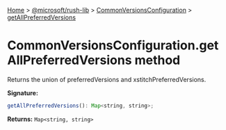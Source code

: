 [Home](./index) &gt; [@microsoft/rush-lib](./rush-lib.md) &gt; [CommonVersionsConfiguration](./rush-lib.commonversionsconfiguration.md) &gt; [getAllPreferredVersions](./rush-lib.commonversionsconfiguration.getallpreferredversions.md)

# CommonVersionsConfiguration.getAllPreferredVersions method

Returns the union of preferredVersions and xstitchPreferredVersions.

**Signature:**
```javascript
getAllPreferredVersions(): Map<string, string>;
```
**Returns:** `Map<string, string>`

